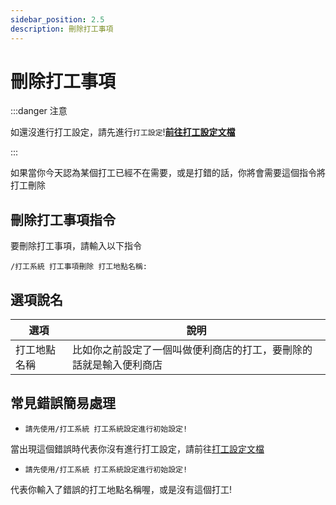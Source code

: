 ```yaml
---
sidebar_position: 2.5
description: 刪除打工事項
---
```


# 刪除打工事項

<head>
  <title>刪除打工事項</title>
</head>

:::danger 注意

如還沒進行打工設定，請先進行`打工設定`!**[前往打工設定文檔](/allcommands/打工系統/work_set)**

:::

如果當你今天認為某個打工已經不在需要，或是打錯的話，你將會需要這個指令將打工刪除

## 刪除打工事項指令

要刪除打工事項，請輸入以下指令

```
/打工系統 打工事項刪除 打工地點名稱:
```

## 選項說名
| 選項                | 說明                                                  |
|-----------------|---------------------------------------------------------|
| 打工地點名稱      | 比如你之前設定了一個叫做便利商店的打工，要刪除的話就是輸入便利商店    |

## 常見錯誤簡易處理

*  `請先使用/打工系統 打工系統設定進行初始設定!`

當出現這個錯誤時代表你沒有進行打工設定，請前往[打工設定文檔](/allcommands/打工系統/work_set)

* `請先使用/打工系統 打工系統設定進行初始設定!`

代表你輸入了錯誤的打工地點名稱喔，或是沒有這個打工!